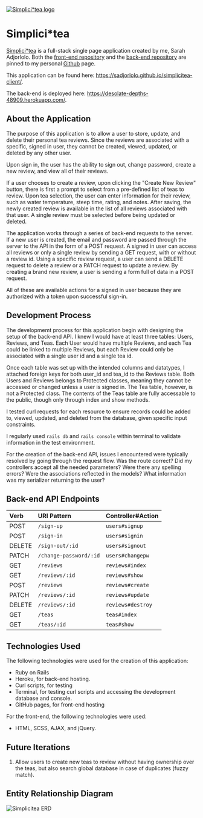[![Simplici*tea logo](https://i.imgur.com/fkvppfJ.png)](https://sadjorlolo.github.io/simplicitea-client/)

# Simplici*tea

[Simplici*tea](https://sadjorlolo.github.io/simplicitea-client/) is a full-stack
single page application created by me, Sarah Adjorlolo.
Both the [front-end repository](https://github.com/sadjorlolo/simplicitea-client)
and the [back-end repository](https://github.com/sadjorlolo/sarah-fullstack) are
pinned to my personal [Github](https://github.com/sadjorlolo) page.

This application can be found here: https://sadjorlolo.github.io/simplicitea-client/.

The back-end is deployed here: https://desolate-depths-48909.herokuapp.com/.

## About the Application

The purpose of this application is to allow a user to store, update, and delete
their personal tea reviews. Since the reviews are associated with a specific,
signed in user, they cannot be created, viewed, updated, or deleted by any
other user.

Upon sign in, the user has the ability to sign out, change password, create a
new review, and view all of their reviews.

If a user chooses to create a review, upon clicking the "Create New Review"
button, there is first a prompt to select from a pre-defined list of teas to
review. Upon tea selection, the user can enter information for their review,
such as water temperature, steep time, rating, and notes. After saving, the
newly created review is available in the list of all reviews associated with
that user. A single review must be selected before being updated or deleted.

The application works through a series of back-end requests to the server. If a
new user is created, the email and password are passed through the server to the
API in the form of a POST request. A signed in user can access all reviews or
only a single review by sending a GET request, with or without a review id.
Using a specific review request, a user can send a DELETE request to delete a
review or a PATCH request to update a review. By creating a brand new review, a
user is sending a form full of data in a POST request.

All of these are available actions for a signed in user because they are
authorized with a token upon successful sign-in.

## Development Process

The developmemt process for this application begin with designing the setup of
the back-end API. I knew I would have at least three tables: Users, Reviews,
and Teas. Each User would have multiple Reviews, and each Tea could be linked to
multiple Reviews, but each Review could only be associated with a single user
id and a single tea id.

Once each table was set up with the intended columns and datatypes, I attached
foreign keys for both user_id and tea_id to the Reviews table. Both Users and
Reviews belongs to Protected classes, meaning they cannot be accessed or changed
unless a user is signed in. The Tea table, however, is not a Protected class.
The contents of the Teas table are fully accessable to the public, though only
through index and show methods.

I tested curl requests for each resource to ensure records could be added to,
viewed, updated, and deleted from the database, given specific input constraints.

I regularly used `rails db` and `rails console` within terminal to validate
information in the test environment.

For the creation of the back-end API, issues I encountered were typically
resolved by going through the request flow. Was the route correct? Did my
controllers accept all the needed parameters? Were there any spelling
errors? Were the associations reflected in the models? What information was
my serializer returning to the user?

## Back-end API Endpoints

| Verb   | URI Pattern            | Controller#Action   |
|:-------|:-----------------------|:--------------------|
| POST   | `/sign-up`             | `users#signup`      |
| POST   | `/sign-in`             | `users#signin`      |
| DELETE | `/sign-out/:id`        | `users#signout`     |
| PATCH  | `/change-password/:id` | `users#changepw`    |
| GET    | `/reviews`             | `reviews#index`     |
| GET    | `/reviews/:id`         | `reviews#show`      |
| POST   | `/reviews`             | `reviews#create`    |
| PATCH  | `/reviews/:id`         | `reviews#update`    |
| DELETE | `/reviews/:id`         | `reviews#destroy`   |
| GET    | `/teas`                | `teas#index`        |
| GET    | `/teas/:id`            | `teas#show`         |

## Technologies Used

The following technologies were used for the creation of this application:
- Ruby on Rails
- Heroku, for back-end hosting.
- Curl scripts, for testing
- Terminal, for testing curl scripts and accessing the development database and
  console.
- GitHub pages, for front-end hosting

For the front-end, the following technologies were used:
- HTML, SCSS, AJAX, and jQuery.


## Future Iterations

1) Allow users to create new teas to review without having ownership over the
   teas, but also search global database in case of duplicates (fuzzy match).

## Entity Relationship Diagram

![Simplicitea ERD](https://i.imgur.com/NOmeI8M.png)
